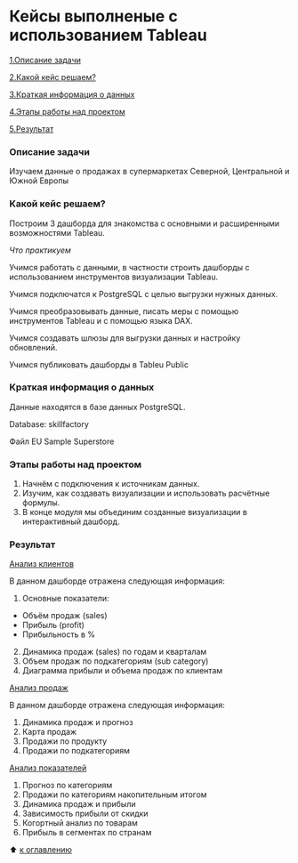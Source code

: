 # Кейсы выполненые с использованием Tableau

[1.Описание задачи](https://github.com/PavelNovikov888/practical_work/tree/master/%D0%98%D0%BD%D1%81%D1%82%D1%80%D1%83%D0%BC%D0%B5%D0%BD%D1%82%D1%8B%20%D0%B0%D0%BD%D0%B0%D0%BB%D0%B8%D1%82%D0%B8%D0%BA%D0%B0%20%D0%B4%D0%B0%D0%BD%D0%BD%D1%8B%D1%85/Tableau#%D0%BE%D0%BF%D0%B8%D1%81%D0%B0%D0%BD%D0%B8%D0%B5-%D0%B7%D0%B0%D0%B4%D0%B0%D1%87%D0%B8)

[2.Какой кейс решаем?](https://github.com/PavelNovikov888/practical_work/tree/master/%D0%98%D0%BD%D1%81%D1%82%D1%80%D1%83%D0%BC%D0%B5%D0%BD%D1%82%D1%8B%20%D0%B0%D0%BD%D0%B0%D0%BB%D0%B8%D1%82%D0%B8%D0%BA%D0%B0%20%D0%B4%D0%B0%D0%BD%D0%BD%D1%8B%D1%85/Tableau#%D0%BA%D0%B0%D0%BA%D0%BE%D0%B9-%D0%BA%D0%B5%D0%B9%D1%81-%D1%80%D0%B5%D1%88%D0%B0%D0%B5%D0%BC)

[3.Краткая информация о данных](https://github.com/PavelNovikov888/practical_work/tree/master/%D0%98%D0%BD%D1%81%D1%82%D1%80%D1%83%D0%BC%D0%B5%D0%BD%D1%82%D1%8B%20%D0%B0%D0%BD%D0%B0%D0%BB%D0%B8%D1%82%D0%B8%D0%BA%D0%B0%20%D0%B4%D0%B0%D0%BD%D0%BD%D1%8B%D1%85/Tableau#%D0%BA%D1%80%D0%B0%D1%82%D0%BA%D0%B0%D1%8F-%D0%B8%D0%BD%D1%84%D0%BE%D1%80%D0%BC%D0%B0%D1%86%D0%B8%D1%8F-%D0%BE-%D0%B4%D0%B0%D0%BD%D0%BD%D1%8B%D1%85)

[4.Этапы работы над проектом](https://github.com/PavelNovikov888/practical_work/tree/master/%D0%98%D0%BD%D1%81%D1%82%D1%80%D1%83%D0%BC%D0%B5%D0%BD%D1%82%D1%8B%20%D0%B0%D0%BD%D0%B0%D0%BB%D0%B8%D1%82%D0%B8%D0%BA%D0%B0%20%D0%B4%D0%B0%D0%BD%D0%BD%D1%8B%D1%85/Tableau#%D1%8D%D1%82%D0%B0%D0%BF%D1%8B-%D1%80%D0%B0%D0%B1%D0%BE%D1%82%D1%8B-%D0%BD%D0%B0%D0%B4-%D0%BF%D1%80%D0%BE%D0%B5%D0%BA%D1%82%D0%BE%D0%BC) 

[5.Результат](https://github.com/PavelNovikov888/practical_work/tree/master/%D0%98%D0%BD%D1%81%D1%82%D1%80%D1%83%D0%BC%D0%B5%D0%BD%D1%82%D1%8B%20%D0%B0%D0%BD%D0%B0%D0%BB%D0%B8%D1%82%D0%B8%D0%BA%D0%B0%20%D0%B4%D0%B0%D0%BD%D0%BD%D1%8B%D1%85/Tableau#%D1%80%D0%B5%D0%B7%D1%83%D0%BB%D1%8C%D1%82%D0%B0%D1%82)


### Описание задачи

Изучаем данные о продажах в супермаркетах Северной, Центральной и Южной Европы

### Какой кейс решаем?

Построим 3 дашборда для знакомства с основными и расширенными возможностями Tableau.

*Что практикуем*

Учимся работать с данными, в частности строить дашборды с использованием инструментов визуализации Tableau.   

Учимся подключатся к PostgreSQL c целью выгрузки нужных данных.  

Учимся преобразовывать данные, писать меры с помощью инструментов Tableau и с помощью языка DAX.  

Учимся создавать шлюзы для выгрузки данных и настройку обновлений.  

Учимся публиковать дашборды в Tableu Public

### Краткая информация о данных

Данные находятся в базе данных PostgreSQL.  

Database: skillfactory  

Файл EU Sample Superstore

### Этапы работы над проектом

1. Начнём с подключения к источникам данных.  
2. Изучим, как создавать визуализации и использовать расчётные формулы.  
3. В конце модуля мы объединим созданные визуализации в интерактивный дашборд.  

### Результат  

[Анализ клиентов](https://public.tableau.com/views/Customer_analysis_Novikov_Pavel/sheet5?:language=en-US&:display_count=n&:origin=viz_share_link)

В данном дашборде отражена следующая информация:
1. Основные показатели:
- Объём продаж (sales)  
- Прибыль (profit)  
- Прибыльность в %  
2. Динамика продаж (sales) по годам и кварталам
3. Объем продаж по подкатегориям (sub category)
4. Диаграмма прибыли и объема продаж по клиентам

[Анализ продаж](https://public.tableau.com/views/Analisys_sales_Novokov_Pavel/sheet24?:language=en-US&publish=yes&:display_count=n&:origin=viz_share_link)

В данном дашборде отражена следующая информация:
1. Динамика продаж и прогноз  
2. Карта продаж  
3. Продажи по продукту
4. Продажи по подкатегориям  

[Анализ показателей](https://public.tableau.com/views/analysis_of_indicators_Novikov_Pavel/sheet6?:language=en-US&:display_count=n&:origin=viz_share_link)

1. Прогноз по категориям   
2. Продажи по категориям накопительным итогом  
3. Динамика продаж и прибыли  
4. Зависимость прибыли от скидки  
5. Когортный анализ по товарам  
6. Прибыль в сегментах по странам  


:arrow_up: [к оглавлению](https://github.com/PavelNovikov888/practical_work/tree/master/%D0%98%D0%BD%D1%81%D1%82%D1%80%D1%83%D0%BC%D0%B5%D0%BD%D1%82%D1%8B%20%D0%B0%D0%BD%D0%B0%D0%BB%D0%B8%D1%82%D0%B8%D0%BA%D0%B0%20%D0%B4%D0%B0%D0%BD%D0%BD%D1%8B%D1%85/Tableau#%D0%BA%D0%B5%D0%B9%D1%81%D1%8B-%D0%B2%D1%8B%D0%BF%D0%BE%D0%BB%D0%BD%D0%B5%D0%BD%D1%8B%D0%B5-%D1%81-%D0%B8%D1%81%D0%BF%D0%BE%D0%BB%D1%8C%D0%B7%D0%BE%D0%B2%D0%B0%D0%BD%D0%B8%D0%B5%D0%BC-tableau)
